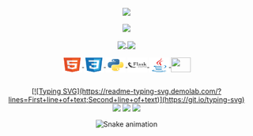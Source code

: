 <p align="center">
  <img src="https://readme-typing-svg.demolab.com?font=Fira+Code&duration=1&pause=1000&width=450&height=100&lines=Samuel+Faria">
</p>

<p align="center">
  <img src="https://readme-typing-svg.demolab.com?font=Fira+Code&duration=2000&pause=1000&center=true&width=450&height=100&lines=Samuel+Faria;Programador+Full+Stack+estudante;M%C3%BAsico+Baixista%2FViolonista;Sempre+aprendendo+coisas+novas">
  
</p>

<div align="center"> 
  <a href="https://github.com/Samfaria2002"> 
  <img align="center" height="180em" src="https://github-readme-stats.vercel.app/api?username=Samfaria2002&show_icons=true&theme=dracula"/> 
  <img align="center" height="180em" src="https://github-readme-stats.vercel.app/api/top-langs/?username=SamFaria2002&layout=compact&langs_count=7&theme=dracula"/>
 </div>
 
<div align="center" style="display: inline_block"><br>
  <img align="center" alt="Rafa-HTML" height="30" width="40" src="https://raw.githubusercontent.com/devicons/devicon/master/icons/html5/html5-original.svg">
  <img align="center" alt="Rafa-CSS" height="30" width="40" src="https://raw.githubusercontent.com/devicons/devicon/master/icons/css3/css3-original.svg">
  <img align="center" alt="Rafa-Python" height="30" width="40" src="https://raw.githubusercontent.com/devicons/devicon/master/icons/python/python-original.svg">
  <img align="center" height="30" width="40" background-color="white" src="https://raw.githubusercontent.com/github/explore/master/topics/flask/flask.png" />
  <img align="center" height="30" width="40" src="https://raw.githubusercontent.com/devicons/devicon/master/icons/java/java-original.svg">
  <img align="center" height="30" width="40" src="https://img.icons8.com/fluent/48/000000/visual-studio-code-2019.png"> 
</div>

##

<div align="center">
[![Typing SVG](https://readme-typing-svg.demolab.com/?lines=First+line+of+text;Second+line+of+text)](https://git.io/typing-svg)
</div>

  
<div align="center"> 
  <a href="https://www.youtube.com/channel/UCyYvCgPSPsBDqpVARGEb0lQ" target="_blank"><img src="https://img.shields.io/badge/YouTube-FF0000?style=for-the-badge&logo=youtube&logoColor=white" target="_blank"></a>
  <a href="https://www.instagram.com/samfaria_/" target="_blank"><img src="https://img.shields.io/badge/-Instagram-%23E4405F?style=for-the-badge&logo=instagram&logoColor=white" target="_blank"></a>
  <a href="https://www.linkedin.com/in/samuel-faria-963649223/" target="_blank"><img src="https://img.shields.io/badge/-LinkedIn-%230077B5?style=for-the-badge&logo=linkedin&logoColor=white" target="_blank"></a> 

  ![Snake animation](https://github.com/Samfaria2002/Samfaria2002/blob/output/github-contribution-grid-snake.svg)
  
</div>
